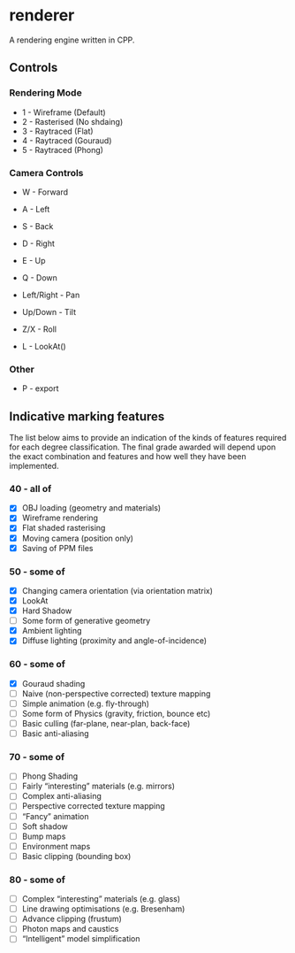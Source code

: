# renderer
A rendering engine written in CPP.

## Controls

### Rendering Mode
- 1 - Wireframe (Default)
- 2 - Rasterised (No shdaing)
- 3 - Raytraced (Flat)
- 4 - Raytraced (Gouraud)
- 5 - Raytraced (Phong)

### Camera Controls
- W - Forward
- A - Left
- S - Back
- D - Right
- E - Up
- Q - Down
- Left/Right - Pan
- Up/Down - Tilt
- Z/X - Roll

- L - LookAt()

### Other
- P - export

## Indicative marking features

The list below aims to provide an indication of the kinds of features required for each degree classification.
The final grade awarded will depend upon the exact combination and features and how well they have been implemented.


### 40 - all of
- [x] OBJ loading (geometry and materials)
- [x] Wireframe rendering
- [x] Flat shaded rasterising
- [x] Moving camera (position only)
- [x] Saving of PPM files

### 50 - some of
- [x] Changing camera orientation (via orientation matrix)
- [x] LookAt
- [x] Hard Shadow
- [ ] Some form of generative geometry
- [x] Ambient lighting
- [x] Diffuse lighting (proximity and angle-of-incidence)

### 60 - some of
- [x] Gouraud shading
- [ ] Naive (non-perspective corrected) texture mapping
- [ ] Simple animation (e.g. fly-through)
- [ ] Some form of Physics (gravity, friction, bounce etc)
- [ ] Basic culling (far-plane, near-plan, back-face)
- [ ] Basic anti-aliasing

### 70 - some of
- [ ] Phong Shading
- [ ] Fairly “interesting” materials (e.g. mirrors)
- [ ] Complex anti-aliasing
- [ ] Perspective corrected texture mapping
- [ ] “Fancy” animation
- [ ] Soft shadow
- [ ] Bump maps
- [ ] Environment maps
- [ ] Basic clipping (bounding box)

### 80 - some of
- [ ] Complex “interesting” materials (e.g. glass)
- [ ] Line drawing optimisations (e.g. Bresenham)
- [ ] Advance clipping (frustum)
- [ ] Photon maps and caustics
- [ ] “Intelligent” model simplification
